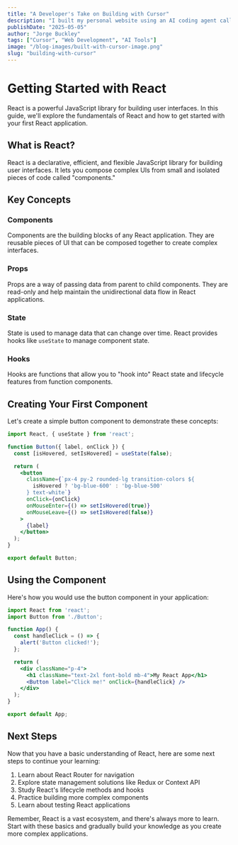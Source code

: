```yaml
---
title: "A Developer's Take on Building with Cursor"
description: "I built my personal website using an AI coding agent called Cursor and a tech stack new to me. Here’s what worked, what didn’t, and what I learned."
publishDate: "2025-05-05"
author: "Jorge Buckley"
tags: ["Cursor", "Web Development", "AI Tools"]
image: "/blog-images/built-with-cursor-image.png"
slug: "building-with-cursor"
---
```


# Getting Started with React

React is a powerful JavaScript library for building user interfaces. In this guide, we'll explore the fundamentals of React and how to get started with your first React application.

## What is React?

React is a declarative, efficient, and flexible JavaScript library for building user interfaces. It lets you compose complex UIs from small and isolated pieces of code called "components."

## Key Concepts

### Components
Components are the building blocks of any React application. They are reusable pieces of UI that can be composed together to create complex interfaces.

### Props
Props are a way of passing data from parent to child components. They are read-only and help maintain the unidirectional data flow in React applications.

### State
State is used to manage data that can change over time. React provides hooks like `useState` to manage component state.

### Hooks
Hooks are functions that allow you to "hook into" React state and lifecycle features from function components.

## Creating Your First Component

Let's create a simple button component to demonstrate these concepts:

```jsx
import React, { useState } from 'react';

function Button({ label, onClick }) {
  const [isHovered, setIsHovered] = useState(false);

  return (
    <button
      className={`px-4 py-2 rounded-lg transition-colors ${
        isHovered ? 'bg-blue-600' : 'bg-blue-500'
      } text-white`}
      onClick={onClick}
      onMouseEnter={() => setIsHovered(true)}
      onMouseLeave={() => setIsHovered(false)}
    >
      {label}
    </button>
  );
}

export default Button;
```

## Using the Component

Here's how you would use the button component in your application:

```jsx
import React from 'react';
import Button from './Button';

function App() {
  const handleClick = () => {
    alert('Button clicked!');
  };

  return (
    <div className="p-4">
      <h1 className="text-2xl font-bold mb-4">My React App</h1>
      <Button label="Click me!" onClick={handleClick} />
    </div>
  );
}

export default App;
```

## Next Steps

Now that you have a basic understanding of React, here are some next steps to continue your learning:

1. Learn about React Router for navigation
2. Explore state management solutions like Redux or Context API
3. Study React's lifecycle methods and hooks
4. Practice building more complex components
5. Learn about testing React applications

Remember, React is a vast ecosystem, and there's always more to learn. Start with these basics and gradually build your knowledge as you create more complex applications. 